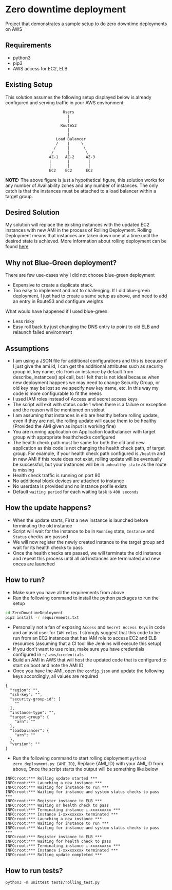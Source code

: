 # Zero downtime deployment

Project that demonstrates a sample setup to do zero downtime deployments on AWS

## Requirements
- python3
- pip3
- AWS access for EC2, ELB

## Existing Setup
This solution assumes the following setup displayed below is already configured and serving traffic in your AWS environment:

```
                         Users
                           |
                           | 
                        Route53
                           |
                           |
                      Load Balancer
                      /    |     \
                     /     |      \
                    /      |       \
                   AZ-1   AZ-2     AZ-3
                   |       |        |
                   |       |        |
                   EC2    EC2      EC2
```

**NOTE:** The above figure is just a hypothetical figure, this solution works for any number  of Availability zones and
any number of instances. The only  catch is that the instances must be attached to a load balancer within a target group.

## Desired Solution
My solution will replace the existing instances with the updated EC2 instances with new AMI in the process of Rolling Deployment.
Rolling Deployment means that instances are taken down one at a time until the desired state is achieved. More information
about rolling deployment can be found [here](https://searchitoperations.techtarget.com/definition/rolling-deployment)

## Why not Blue-Green deployment?
There are few use-cases why I did not choose blue-green deployment 
- Expensive to create a duplicate stack.
- Too easy to implement and not to challenging. If I did blue-green deployment, I just had to create a same setup as above,
and need to add an entry in Route53 and configure weights

What would have happened if I used blue-green:
- Less risky 
- Easy roll back by just changing the DNS entry to point to old ELB and relaunch failed environment


## Assumptions 
- I am using a JSON file for additional configurations and this is because if I just give the ami id, I can get the 
additional attributes such as security group id, key name, etc from an instance by default from describe_instances() api call,
but I felt that is not ideal because when new deployment happens we may  need to change Security Group, or old key may 
be lost so we specify new key name, etc. In this way  my code is more configurable to fit the needs
- I used IAM roles instead of Access and secret access keys
- The script will exit with status code 1 when there is a failure or exception and the reason will be mentioned on stdout
- I am assuming that instances in elb are healthy before rolling update, even if they are not, the rolling update will cause them to be 
healthy (Provided the AMI given as input is working fine)
- You are running application on Application loadbalancer with target group with appropriate healthchecks configured
- The health check path must be same for both the old and new application as this code is not changing the health check path,
of target group. For example, if your health check path configured is `/health` and in new AMI if this route does not exist,
rolling update will be eventually be successful, but your instances will be in `unhealthy state` as the route is missing
- Health check traffic is running on port 80
- No additional block devices are attached to instance
- No userdata is provided and no instance profile exists
- Default `waiting period` for each waiting task is `400 seconds`

## How the update happens?
- When the update starts, First a new instance is launched before terminating the old instance
- Script will wait for the instance to be in `Running` state, `Instance` and `Status` checks are passed
- We will now register the newly created instance to the target group and wait for its health checks to pass
- Once the health checks are passed, we will terminate the old instance and repeat this process until all old instances are
terminated and new onces are launched


## How to run?
- Make sure you have all the requirements from above
- Run the following command to install the python packages to run the setup
```bash
cd ZeroDowntimeDeployment
pip3 install -r requirements.txt
```
- Personally not a fan of exposing `Access` and `Secret Access Keys` in code and an avid user for `IAM roles`. I strongly suggest
that this code to be run from an EC2 instances that has IAM role to access EC2 and ELB resources (assuming that a CI tool
 like Jenkins will execute this setup)
- If you don't want to use roles, make sure you have credentials configured in `~/.aws/credentials`
- Build an AMI in AWS that will host the updated code that is configured to start on boot and note the AMI ID
- Once you have the AMI, open the `config.json` and update the following keys accordingly, all values are required
```
{
  "region": "",
  "ssh-key": "",
  "security-group-id": [
    ""
  ],
  "instance-type": "",
  "target-group": {
    "arn": ""
  },
  "loadbalancer": {
    "arn": ""
  },
  "version": ""
}
```
- Run the following command to start rolling deployment `python3 zero_deployment.py {AMI_ID}`, Replace {AMI_ID} with your 
AMI_ID from above, Once the script starts the output will be something like below
```
INFO:root:*** Rolling update started ***
INFO:root:*** Launching a new instance ***
INFO:root:*** Waiting for instance to run ***
INFO:root:*** Waiting for instance and system status checks to pass ***
INFO:root:*** Register instance to ELB ***
INFO:root:*** Waiting or health check to pass
INFO:root:*** Terminating instance i-xxxxxxxxx ***
INFO:root:*** Instance i-xxxxxxxxx terminated ***
INFO:root:*** Launching a new instance ***
INFO:root:*** Waiting for instance to run ***
INFO:root:*** Waiting for instance and system status checks to pass ***
INFO:root:*** Register instance to ELB ***
INFO:root:*** Waiting for health check to pass
INFO:root:*** Terminating instance i-xxxxxxxxx ***
INFO:root:*** Instance i-xxxxxxxxx terminated ***
INFO:root:*** Rolling update completed ***
```

## How to run tests?
`python3 -m unittest tests/rolling_test.py`






